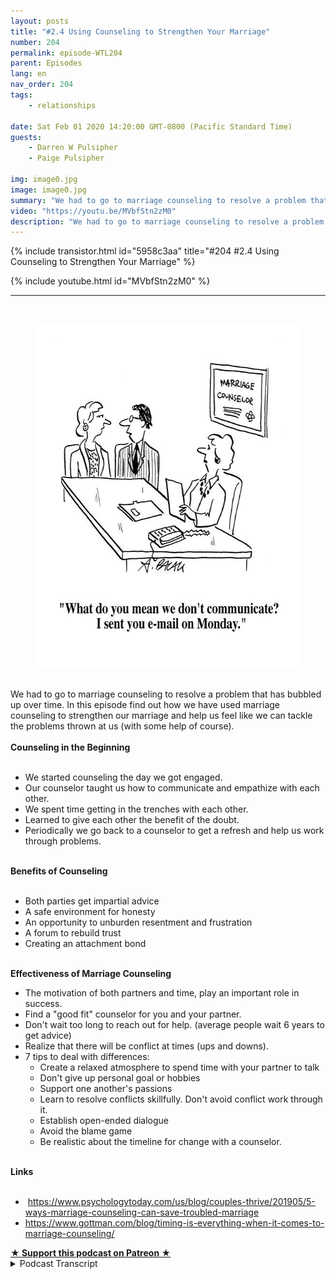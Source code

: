 ```yaml
---
layout: posts
title: "#2.4 Using Counseling to Strengthen Your Marriage"
number: 204
permalink: episode-WTL204
parent: Episodes
lang: en
nav_order: 204
tags:
    - relationships

date: Sat Feb 01 2020 14:20:00 GMT-0800 (Pacific Standard Time)
guests:
    - Darren W Pulsipher
    - Paige Pulsipher

img: image0.jpg
image: image0.jpg
summary: "We had to go to marriage counseling to resolve a problem that has bubbled up over time. In this episode, find out how we have used marriage counseling to strengthen our marriage and help us feel like we can tackle the problems thrown at us (with some help, of course)."
video: "https://youtu.be/MVbfStn2zM0"
description: "We had to go to marriage counseling to resolve a problem that has bubbled up over time. In this episode, find out how we have used marriage counseling to strengthen our marriage and help us feel like we can tackle the problems thrown at us (with some help, of course)."
---
```


<div>
{% include transistor.html id="5958c3aa" title="#204 #2.4 Using Counseling to Strengthen Your Marriage" %}

{% include youtube.html id="MVbfStn2zM0" %}
</div>

---

<html><head></head><body><div><br><figure data-trix-attachment="{&quot;contentType&quot;:&quot;image&quot;,&quot;height&quot;:550,&quot;url&quot;:&quot;https://imgc.allpostersimages.com/img/print/u-g-PGRYFV0.jpg?w=550&amp;h=550&amp;p=0&quot;,&quot;width&quot;:550}" data-trix-content-type="image" class="attachment attachment--preview"><img src="./image0.jpg" width="550" height="550"><figcaption class="attachment__caption"></figcaption></figure></div><div><br></div><div>We had to go to marriage counseling to resolve a problem that has bubbled up over time. In this episode find out how we have used marriage counseling to strengthen our marriage and help us feel like we can tackle the problems thrown at us (with some help of course).</div><div><strong><br>Counseling in the Beginning<br></strong><br></div><ul><li>We started counseling the day we got engaged.</li><li>Our counselor taught us how to communicate and empathize with each other.</li><li>We spent time getting in the trenches with each other.</li><li>Learned to give each other the benefit of the doubt.</li><li>Periodically we go back to a counselor to get a refresh and help us work through problems.</li></ul><div><strong><br>Benefits of Counseling<br></strong><br></div><ul><li>Both parties get impartial advice</li><li>A safe environment for honesty</li><li>An opportunity to unburden resentment and frustration</li><li>A forum to rebuild trust</li><li>Creating an attachment bond</li></ul><div><strong><br>Effectiveness of Marriage Counseling</strong></div><ul><li>The motivation of both partners and time, play an important role in success.</li><li>Find a "good fit" counselor for you and your partner.</li><li>Don't wait too long to reach out for help. (average people wait 6 years to get advice)</li><li>Realize that there will be conflict at times (ups and downs).</li><li>7 tips to deal with differences:<ul><li>Create a relaxed atmosphere to spend time with your partner to talk</li><li>Don't give up personal goal or hobbies</li><li>Support one another's passions</li><li>Learn to resolve conflicts skillfully. Don't avoid conflict work through it.</li><li>Establish open-ended dialogue</li><li>Avoid the blame game</li><li>Be realistic about the timeline for change with a counselor.</li></ul></li></ul><div><strong><br>Links<br></strong><br></div><ul><li>&nbsp;<a href="https://www.psychologytoday.com/us/blog/couples-thrive/201905/5-ways-marriage-counseling-can-save-troubled-marriage">https://www.psychologytoday.com/us/blog/couples-thrive/201905/5-ways-marriage-counseling-can-save-troubled-marriage</a></li><li><a href="https://www.gottman.com/blog/timing-is-everything-when-it-comes-to-marriage-counseling/">https://www.gottman.com/blog/timing-is-everything-when-it-comes-to-marriage-counseling/</a>&nbsp;</li></ul>
<strong>
  <a href="https://www.patreon.com/wheresthelemonade" target="_donate" rel="payment" title="★ Support this podcast on Patreon ★">★ Support this podcast on Patreon ★</a>
</strong></body></html>

<details>
<summary> Podcast Transcript </summary>

<p></p>

</details>
